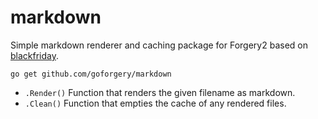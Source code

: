 # markdown

Simple markdown renderer and caching package for Forgery2 based on [blackfriday](http://github.com/russross/blackfriday).

	go get github.com/goforgery/markdown

* `.Render()` Function that renders the given filename as markdown.
* `.Clean()` Function that empties the cache of any rendered files.
